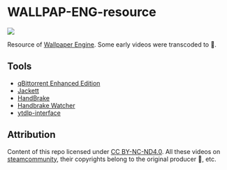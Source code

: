 # WALLPAP-ENG-resource

![](https://img.shields.io/steam/collection-files/1865840540?style=flat-square&label=items)

Resource of [Wallpaper Engine](https://www.wallpaperengine.io/). Some early videos were transcoded to 💩.

## Tools

- [qBittorrent Enhanced Edition](https://github.com/c0re100/qBittorrent-Enhanced-Edition)
- [Jackett](https://github.com/Jackett/Jackett)
- [HandBrake](https://handbrake.fr)
- [Handbrake Watcher](https://github.com/shannah/handbrake-watcher)
- [ytdlp-interface](https://github.com/ErrorFlynn/ytdlp-interface)

## Attribution

Content of this repo licensed under [CC BY-NC-ND4.0](https://creativecommons.org/licenses/by-nc-nd/4.0/). All these videos on [steamcommunity](https://steamcommunity.com/), their copyrights belong to the original producer 👮, etc.